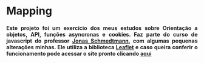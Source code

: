 <div align="justify">

<h1>Mapping</h1>
<h4>Este projeto foi um exercício dos meus estudos sobre Orientação a objetos, API, funções asyncronas e cookies. Faz parte do curso de javascript do professor <a href="https://github.com/jonasschmedtmann">Jonas Schmedtmann</a>, com algumas pequenas alterações minhas. Ele utiliza a biblioteca <a href="https://leafletjs.com/">Leaflet</a> e caso queira conferir o funcionamento pode acessar o site pronto clicando <a href="https://mappinggx.netlify.app/">aqui</a></h2>
</div>

  

